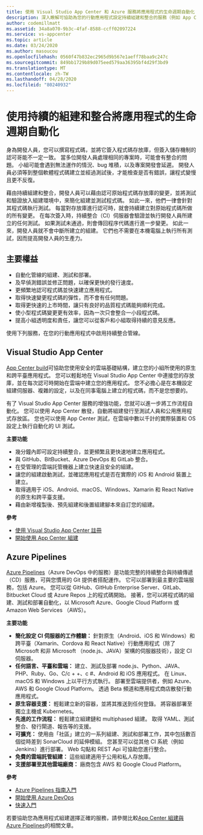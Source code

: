 ```yaml
---
title: 使用 Visual Studio App Center 和 Azure 服務將應用程式的生命週期自動化
description: 深入瞭解可協助為您的行動應用程式設定持續組建和整合的服務（例如 App Center）。
author: codemillmatt
ms.assetid: 34a8a070-9b3c-4faf-8588-ccff02097224
ms.service: vs-appcenter
ms.topic: article
ms.date: 03/24/2020
ms.author: masoucou
ms.openlocfilehash: 0560f47b832ec2965d9b567e1aeff78baa9c247c
ms.sourcegitcommit: 849bb1729b89d075eed579aa36395bf4d29f3bd9
ms.translationtype: MT
ms.contentlocale: zh-TW
ms.lasthandoff: 04/28/2020
ms.locfileid: "80240932"
---
```

# <a name="automate-the-lifecycle-of-your-apps-with-continuous-build-and-integration"></a>使用持續的組建和整合將應用程式的生命週期自動化

身為開發人員，您可以撰寫程式碼，並將它簽入程式碼存放庫，但簽入儲存機制的認可哥能不一定一致。 當多位開發人員處理相同的專案時，可能會有整合的問題。 小組可能會遇到無法運作的情況、bug 堆積，以及專案開發會延遲。 開發人員必須等到整個軟體程式碼建立並經過測試後，才能檢查是否有錯誤，讓程式變慢且更不反復。 

藉由持續組建和整合，開發人員可以藉由認可原始程式碼存放庫的變更，並將測試和驗證放入組建環境中，來簡化組建並測試程式碼。 如此一來，他們一律會針對其程式碼執行測試。 每當對存放庫進行認可時，就會持續建立對原始程式碼所做的所有變更。 在每次簽入時，持續整合（CI）伺服器會驗證並執行開發人員所建立的任何測試。 如果測試未通過，則會傳回程序代碼進行進一步變更。 如此一來，開發人員就不會中斷所建立的組建。 它們也不需要在本機電腦上執行所有測試，因而提高開發人員的生產力。 

## <a name="key-benefits"></a>主要權益
- 自動化管線的組建、測試和部署。
- 及早偵測錯誤並修正問題，以確保更快的發行速度。
- 更頻繁地認可程式碼並快速建立應用程式。
- 取得快速變更程式碼的彈性，而不會有任何問題。
- 取得更快速的上市時間，讓只有良好的品質程式碼能夠順利完成。
- 使小型程式碼變更更有效率，因為一次只會整合一小段程式碼。
- 提高小組透明度和責任，讓您可以從客戶和小組取得持續的意見反應。

使用下列服務，在您的行動應用程式中啟用持續整合管線。

## <a name="visual-studio-app-center"></a>Visual Studio App Center
[App Center build](/appcenter/build/)可協助您使用安全的雲端基礎結構，建立您的小組所使用的原生和跨平臺應用程式。 您可以輕鬆地在 Visual Studio App Center 中連接您的存放庫，並在每次認可時開始在雲端中建立您的應用程式。 您不必擔心是在本機設定組建伺服器、複雜的設定，以及在同事電腦上建立的程式碼，而不是您想要的。

有了 Visual Studio App Center 服務的增強功能，您就可以進一步將工作流程自動化。 您可以使用 App Center 散發，自動將組建發行至測試人員和公用應用程式存放區。 您也可以使用 App Center 測試，在雲端中數以千計的實際裝置和 OS 設定上執行自動化的 UI 測試。

**主要功能**
- 幾分鐘內即可設定持續整合，並更頻繁且更快速地建立應用程式。
- 與 GitHub、BitBucket、Azure DevOps 和 GitLab 整合。
- 在受管理的雲端託管機器上建立快速且安全的組建。
- 讓您的組建啟動測試，並確認應用程式是否在實際的 iOS 和 Android 裝置上建立。
- 取得適用于 iOS、Android、macOS、Windows、Xamarin 和 React Native 的原生和跨平臺支援。
- 藉由新增複製後、預先組建和後置組建腳本來自訂您的組建。

**參考**
- [使用 Visual Studio App Center 註冊](https://appcenter.ms/signup?utm_source=Mobile%20Development%20Docs&utm_medium=Azure&utm_campaign=New%20azure%20docs)
- [開始使用 App Center 組建](/appcenter/build/)

## <a name="azure-pipelines"></a>Azure Pipelines
 [Azure Pipelines](https://azure.microsoft.com/services/devops/pipelines/)（Azure DevOps 中的服務）是功能完整的持續整合與持續傳遞（CD）服務，可與您慣用的 Git 提供者搭配運作。 它可以部署到最主要的雲端服務，包括 Azure。 您可以從 GitHub、GitHub Enterprise Server、GitLab、Bitbucket Cloud 或 Azure Repos 上的程式碼開始。 接著，您可以將程式碼的組建、測試和部署自動化，以 Microsoft Azure、Google Cloud Platform 或 Amazon Web Services （AWS）。

**主要功能**
- **簡化設定 CI 伺服器的工作體驗：** 針對原生（Android、iOS 和 Windows）和跨平臺（Xamarin、Cordova 和 React Native）行動應用程式（除了 Microsoft 和非 Microsoft （node.js、JAVA）架構的伺服器技術），設定 CI 伺服器。
- **任何語言、平臺和雲端：** 建立、測試及部署 node.js、Python、JAVA、PHP、Ruby、Go、C/c + +、c #、Android 和 iOS 應用程式。 在 Linux、macOS 和 Windows 上以平行方式執行。 部署至雲端提供者，例如 Azure、AWS 和 Google Cloud Platform。 透過 Beta 頻道和應用程式商店散發行動應用程式。
- **原生容器支援：** 輕鬆建立新的容器，並將其推送到任何登錄。 將容器部署至獨立主機或 Kubernetes。
- **先進的工作流程：** 輕鬆建立組建鏈和 multiphased 組建。 取得 YAML、測試整合、發行閘道、報告等的支援。
- **可擴充：** 使用由「社區」建立的一系列組建、測試和部署工作，其中包括數百個從時差到 SonarCloud 的延伸模組。 您甚至可以從其他 CI 系統（例如 Jenkins）進行部署。 Web 勾點和 REST Api 可協助您進行整合。
- **免費的雲端託管組建：** 這些組建適用于公用和私人存放庫。
- **支援部署至其他雲端廠商：** 廠商包含 AWS 和 Google Cloud Platform。

**參考**
- [Azure Pipelines 指南入門](/azure/devops/pipelines/get-started/pipelines-get-started?view=azure-devops)
- [開始使用 Azure DevOps](https://app.vsaex.visualstudio.com/signup/) 
- [快速入門](/azure/devops/pipelines/create-first-pipeline?view=azure-devops&tabs=tfs-2018-2)

若要協助您為應用程式組建選擇正確的服務，請參閱比較[App Center 組建與 Azure Pipelines](/appcenter/build/choose-between-services)的相關文章。
